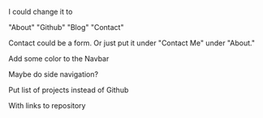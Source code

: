 I could change it to 

"About" "Github" "Blog" "Contact"

Contact could be a form. Or just put it under "Contact Me" under "About."

Add some color to the Navbar

Maybe do side navigation?

Put list of projects instead of Github

With links to repository

